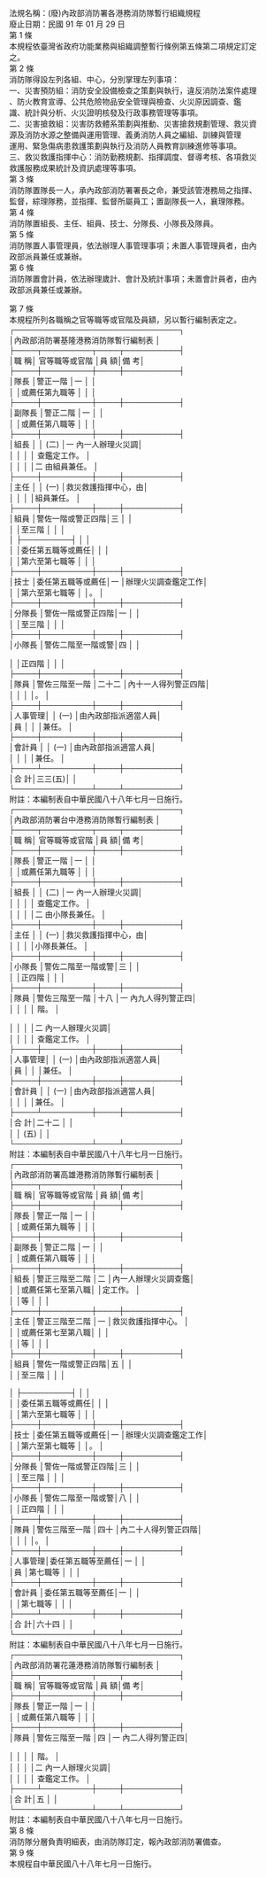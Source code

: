 法規名稱：(廢)內政部消防署各港務消防隊暫行組織規程  
廢止日期：民國 91 年 01 月 29 日  
第 1 條  
本規程依臺灣省政府功能業務與組織調整暫行條例第五條第二項規定訂定  
之。  
第 2 條  
消防隊得設左列各組、中心，分別掌理左列事項：  
一、災害預防組：消防安全設備檢查之策劃與執行，違反消防法案件處理  
、防火教育宣導、公共危險物品安全管理與檢查、火災原因調查、鑑  
識、統計與分析、火災證明核發及行政事務管理等事項。  
二、災害搶救組：災害防救體系策劃與推動、災害搶救規劃管理、救災資  
源及消防水源之整備與運用管理、義勇消防人員之編組、訓練與管理  
運用、緊急傷病患救護策劃與執行及消防人員教育訓練進修等事項。  
三、救災救護指揮中心：消防勤務規劃、指揮調度、督導考核、各項救災  
救護服務成果統計及資訊處理等事項。  
第 3 條  
消防隊置隊長一人，承內政部消防署署長之命，兼受該管港務局之指揮、  
監督，綜理隊務，並指揮、監督所屬員工；置副隊長一人，襄理隊務。  
第 4 條  
消防隊置組長、主任、組員、技士、分隊長、小隊長及隊員。  
第 5 條  
消防隊置人事管理員，依法辦理人事管理事項；未置人事管理員者，由內  
政部派員兼任或兼辦。  
第 6 條  
消防隊置會計員，依法辦理歲計、會計及統計事項；未置會計員者，由內  
政部派員兼任或兼辦。  


第 7 條  
本規程所列各職稱之官等職等或官階及員額，另以暫行編制表定之。  
┌──────────────────────────────┐  
│內政部消防署基隆港務消防隊暫行編制表 │  
├────┬─────────┬────┬──────────┤  
│職 稱│ 官等職等或官階 │員 額│備 考│  
├────┼─────────┼────┼──────────┤  
│隊長 │警正一階 │一 │ │  
│ │或薦任第九職等 │ │ │  
├────┼─────────┼────┼──────────┤  
│副隊長 │警正二階 │一 │ │  
│ │或薦任第八職等 │ │ │  
├────┼─────────┼────┼──────────┤  
│組長 │ │ (二) │一 內一人辦理火災調│  
│ │ │ │ 查鑑定工作。 │  
│ │ │ │二 由組員兼任。 │  
├────┼─────────┼────┼──────────┤  
│主任 │ │ (一) │救災救護指揮中心，由│  
│ │ │ │組員兼任。 │  
├────┼─────────┼────┼──────────┤  
│組員 │警佐一階或警正四階│三 │ │  
│ │至三階 │ │ │  
│ ├─────────┤ │ │  
│ │委任第五職等或薦任│ │ │  
│ │第六至第七職等 │ │ │  
├────┼─────────┼────┼──────────┤  
│技士 │委任第五職等或薦任│一 │辦理火災調查鑑定工作│  
│ │第六至第七職等 │ │。 │  
├────┼─────────┼────┼──────────┤  
│分隊長 │警佐一階或警正四階│一 │ │  
│ │至三階 │ │ │  
├────┼─────────┼────┼──────────┤  
│小隊長 │警佐二階至一階或警│四 │ │  


│ │正四階 │ │ │  
├────┼─────────┼────┼──────────┤  
│隊員 │警佐三階至一階 │二十二 │內十一人得列警正四階│  
│ │ │ │。 │  
├────┼─────────┼────┼──────────┤  
│人事管理│ │ (一) │由內政部指派適當人員│  
│員 │ │ │兼任。 │  
├────┼─────────┼────┼──────────┤  
│會計員 │ │ (一) │由內政部指派適當人員│  
│ │ │ │兼任。 │  
├────┴─────────┼────┼──────────┤  
│合 計│三三(五)│ │  
└──────────────┴────┴──────────┘  
附註：本編制表自中華民國八十八年七月一日施行。  
┌──────────────────────────────┐  
│內政部消防署台中港務消防隊暫行編制表 │  
├────┬─────────┬────┬──────────┤  
│職 稱│ 官等職等或官階 │員 額│備 考│  
├────┼─────────┼────┼──────────┤  
│隊長 │警正一階 │一 │ │  
│ │或薦任第九職等 │ │ │  
├────┼─────────┼────┼──────────┤  
│組長 │ │ (二) │一 內一人辦理火災調│  
│ │ │ │ 查鑑定工作。 │  
│ │ │ │二 由小隊長兼任。 │  
├────┼─────────┼────┼──────────┤  
│主任 │ │ (一) │救災救護指揮中心，由│  
│ │ │ │小隊長兼任。 │  
├────┼─────────┼────┼──────────┤  
│小隊長 │警佐二階至一階或警│三 │ │  
│ │正四階 │ │ │  
├────┼─────────┼────┼──────────┤  
│隊員 │警佐三階至一階 │十八 │一 內九人得列警正四│  
│ │ │ │ 階。 │  


│ │ │ │二 內一人辦理火災調│  
│ │ │ │ 查鑑定工作。 │  
├────┼─────────┼────┼──────────┤  
│人事管理│ │ (一) │由內政部指派適當人員│  
│員 │ │ │兼任。 │  
├────┼─────────┼────┼──────────┤  
│會計員 │ │ (一) │由內政部指派適當人員│  
│ │ │ │兼任。 │  
├────┴─────────┼────┼──────────┤  
│合 計│二十二 │ │  
│ │ (五) │ │  
└──────────────┴────┴──────────┘  
附註：本編制表自中華民國八十八年七月一日施行。  
┌──────────────────────────────┐  
│內政部消防署高雄港務消防隊暫行編制表 │  
├────┬─────────┬────┬──────────┤  
│職 稱│ 官等職等或官階 │員 額│備 考│  
├────┼─────────┼────┼──────────┤  
│隊長 │警正一階 │一 │ │  
│ │或薦任第九職等 │ │ │  
├────┼─────────┼────┼──────────┤  
│副隊長 │警正二階 │一 │ │  
│ │或薦任第八職等 │ │ │  
├────┼─────────┼────┼──────────┤  
│組長 │警正三階至二階 │二 │內一人辦理火災調查鑑│  
│ │或薦任第七至第八職│ │定工作。 │  
│ │等 │ │ │  
├────┼─────────┼────┼──────────┤  
│主任 │警正三階至二階 │一 │救災救護指揮中心。 │  
│ │或薦任第七至第八職│ │ │  
│ │等 │ │ │  
├────┼─────────┼────┼──────────┤  
│組員 │警佐一階或警正四階│五 │ │  
│ │至三階 │ │ │  


│ ├─────────┤ │ │  
│ │委任第五職等或薦任│ │ │  
│ │第六至第七職等 │ │ │  
├────┼─────────┼────┼──────────┤  
│技士 │委任第五職等或薦任│一 │辦理火災調查鑑定工作│  
│ │第六至第七職等 │ │。 │  
├────┼─────────┼────┼──────────┤  
│分隊長 │警佐一階或警正四階│三 │ │  
│ │至三階 │ │ │  
├────┼─────────┼────┼──────────┤  
│小隊長 │警佐二階至一階或警│八 │ │  
│ │正四階 │ │ │  
├────┼─────────┼────┼──────────┤  
│隊員 │警佐三階至一階 │四十 │內二十人得列警正四階│  
│ │ │ │。 │  
├────┼─────────┼────┼──────────┤  
│人事管理│委任第五職等至薦任│一 │ │  
│員 │第七職等 │ │ │  
├────┼─────────┼────┼──────────┤  
│會計員 │委任第五職等至薦任│一 │ │  
│ │第七職等 │ │ │  
├────┴─────────┼────┼──────────┤  
│合 計│六十四 │ │  
└──────────────┴────┴──────────┘  
附註：本編制表自中華民國八十八年七月一日施行。  
┌──────────────────────────────┐  
│內政部消防署花蓮港務消防隊暫行編制表 │  
├────┬─────────┬────┬──────────┤  
│職 稱│ 官等職等或官階 │員 額│備 考│  
├────┼─────────┼────┼──────────┤  
│隊長 │警正一階 │一 │ │  
│ │或薦任第八職等 │ │ │  
├────┼─────────┼────┼──────────┤  
│隊員 │警佐三階至一階 │四 │一 內二人得列警正四│  


│ │ │ │ 階。 │  
│ │ │ │二 內一人辦理火災調│  
│ │ │ │ 查鑑定工作。 │  
├────┴─────────┼────┼──────────┤  
│合 計│五 │ │  
└──────────────┴────┴──────────┘  
附註：本編制表自中華民國八十八年七月一日施行。  
第 8 條  
消防隊分層負責明細表，由消防隊訂定，報內政部消防署備查。  
第 9 條  
本規程自中華民國八十八年七月一日施行。  


